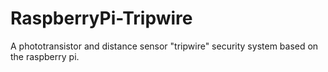 # RaspberryPi-Tripwire
A phototransistor and distance sensor "tripwire" security system based on the raspberry pi.
